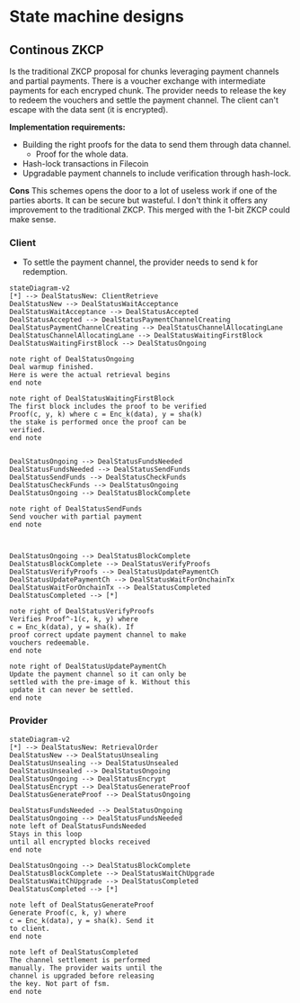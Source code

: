 # State machine designs

## Continous ZKCP
Is the traditional ZKCP proposal for chunks leveraging payment channels and partial payments.
There is a voucher exchange with intermediate payments for each encryped chunk.
The provider needs to release the key to redeem the vouchers and settle
the payment channel. The client can't escape with the data sent (it is
encrypted).

**Implementation requirements:**
* Building the right proofs for the data to send them through data channel.
    - Proof for the whole data.
* Hash-lock transactions in Filecoin
* Upgradable payment channels to include verification through hash-lock.

**Cons**
This schemes opens the door to a lot of useless work if one of the parties aborts.
It can be secure but wasteful.
I don't think it offers any improvement to the traditional ZKCP. This merged
with the 1-bit ZKCP could make sense.



### Client
* To settle the payment channel, the provider needs to send k for redemption. 

```mermaid
stateDiagram-v2
[*] --> DealStatusNew: ClientRetrieve
DealStatusNew --> DealStatusWaitAcceptance
DealStatusWaitAcceptance --> DealStatusAccepted
DealStatusAccepted --> DealStatusPaymentChannelCreating
DealStatusPaymentChannelCreating --> DealStatusChannelAllocatingLane
DealStatusChannelAllocatingLane --> DealStatusWaitingFirstBlock
DealStatusWaitingFirstBlock --> DealStatusOngoing

note right of DealStatusOngoing
Deal warmup finished.
Here is were the actual retrieval begins
end note

note right of DealStatusWaitingFirstBlock
The first block includes the proof to be verified
Proof(c, y, k) where c = Enc_k(data), y = sha(k) 
the stake is performed once the proof can be
verified.
end note


DealStatusOngoing --> DealStatusFundsNeeded
DealStatusFundsNeeded --> DealStatusSendFunds
DealStatusSendFunds --> DealStatusCheckFunds
DealStatusCheckFunds --> DealStatusOngoing
DealStatusOngoing --> DealStatusBlockComplete

note right of DealStatusSendFunds
Send voucher with partial payment
end note



DealStatusOngoing --> DealStatusBlockComplete
DealStatusBlockComplete --> DealStatusVerifyProofs
DealStatusVerifyProofs --> DealStatusUpdatePaymentCh
DealStatusUpdatePaymentCh --> DealStatusWaitForOnchainTx
DealStatusWaitForOnchainTx --> DealStatusCompleted
DealStatusCompleted --> [*]

note right of DealStatusVerifyProofs
Verifies Proof^-1(c, k, y) where
c = Enc_k(data), y = sha(k). If
proof correct update payment channel to make
vouchers redeemable.
end note

note right of DealStatusUpdatePaymentCh
Update the payment channel so it can only be
settled with the pre-image of k. Without this
update it can never be settled.
end note

```

### Provider
```mermaid
stateDiagram-v2
[*] --> DealStatusNew: RetrievalOrder
DealStatusNew --> DealStatusUnsealing
DealStatusUnsealing --> DealStatusUnsealed
DealStatusUnsealed --> DealStatusOngoing
DealStatusOngoing --> DealStatusEncrypt
DealStatusEncrypt --> DealStatusGenerateProof
DealStatusGenerateProof --> DealStatusOngoing

DealStatusFundsNeeded --> DealStatusOngoing
DealStatusOngoing --> DealStatusFundsNeeded
note left of DealStatusFundsNeeded
Stays in this loop
until all encrypted blocks received
end note

DealStatusOngoing --> DealStatusBlockComplete
DealStatusBlockComplete --> DealStatusWaitChUpgrade
DealStatusWaitChUpgrade --> DealStatusCompleted
DealStatusCompleted --> [*]

note left of DealStatusGenerateProof
Generate Proof(c, k, y) where
c = Enc_k(data), y = sha(k). Send it
to client.
end note

note left of DealStatusCompleted
The channel settlement is performed
manually. The provider waits until the
channel is upgraded before releasing
the key. Not part of fsm.
end note
```